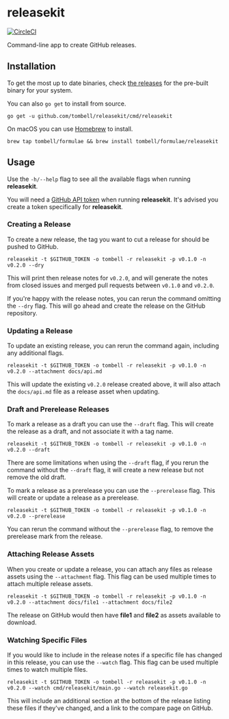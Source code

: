 # releasekit

[![CircleCI](https://circleci.com/gh/tombell/releasekit/tree/master.svg?style=svg)](https://circleci.com/gh/tombell/releasekit/tree/master)

Command-line app to create GitHub releases.

## Installation

To get the most up to date binaries, check [the releases][releases] for the
pre-built binary for your system.

You can also `go get` to install from source.

    go get -u github.com/tombell/releasekit/cmd/releasekit

On macOS you can use [Homebrew](https://brew.sh) to install.

    brew tap tombell/formulae && brew install tombell/formulae/releasekit

[releases]: https://github.com/tombell/releasekit/releases

## Usage

Use the `-h/--help` flag to see all the available flags when running
**releasekit**.

You will need a [GitHub API token][api-token] when running **releasekit**. It's
advised you create a token specifically for **releasekit**.

[api-token]: https://github.com/settings/tokens

### Creating a Release

To create a new release, the tag you want to cut a release for should be pushed
to GitHub.

    releasekit -t $GITHUB_TOKEN -o tombell -r releasekit -p v0.1.0 -n v0.2.0 --dry

This will print then release notes for `v0.2.0`, and will generate the notes
from closed issues and merged pull requests between `v0.1.0` and `v0.2.0`.

If you're happy with the release notes, you can rerun the command omitting the
`--dry` flag. This will go ahead and create the release on the GitHub
repository.

### Updating a Release

To update an existing release, you can rerun the command again, including any
additional flags.

    releasekit -t $GITHUB_TOKEN -o tombell -r releasekit -p v0.1.0 -n v0.2.0 --attachment docs/api.md

This will update the existing `v0.2.0` release created above, it will also
attach the `docs/api.md` file as a release asset when updating.

### Draft and Prerelease Releases

To mark a release as a draft you can use the `--draft` flag. This will create
the release as a draft, and not associate it with a tag name.

    releasekit -t $GITHUB_TOKEN -o tombell -r releasekit -p v0.1.0 -n v0.2.0 --draft

There are some limitations when using the `--draft` flag, if you rerun the
command without the `--draft` flag, it will create a new release but not remove
the old draft.

To mark a release as a prerelease you can use the `--prerelease` flag. This will
create or update a release as a prerelease.

    releasekit -t $GITHUB_TOKEN -o tombell -r releasekit -p v0.1.0 -n v0.2.0 --prerelease

You can rerun the command without the `--prerelease` flag, to remove the
prerelease mark from the release.

### Attaching Release Assets

When you create or update a release, you can attach any files as release assets
using the `--attachment` flag. This flag can be used multiple times to attach
multiple release assets.

    releasekit -t $GITHUB_TOKEN -o tombell -r releasekit -p v0.1.0 -n v0.2.0 --attachment docs/file1 --attachment docs/file2

The release on GitHub would then have **file1** and **file2** as assets
available to download.

### Watching Specific Files

If you would like to include in the release notes if a specific file has changed
in this release, you can use the `--watch` flag. This flag can be used multiple
times to watch multiple files.

    releasekit -t $GITHUB_TOKEN -o tombell -r releasekit -p v0.1.0 -n v0.2.0 --watch cmd/releasekit/main.go --watch releasekit.go

This will include an additional section at the bottom of the release listing
these files if they've changed, and a link to the compare page on GitHub.
